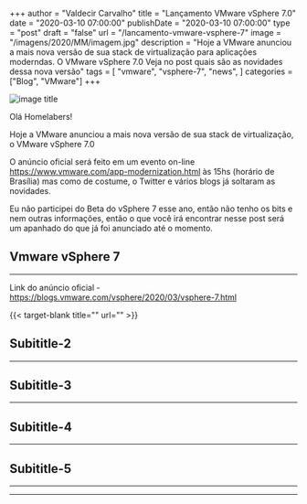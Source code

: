 +++
author = "Valdecir Carvalho"
title = "Lançamento VMware vSphere 7.0"
date = "2020-03-10 07:00:00"
publishDate = "2020-03-10 07:00:00"
type = "post"
draft = "false"
url = "/lancamento-vmware-vsphere-7"
image = "/imagens/2020/MM/imagem.jpg"
description = "Hoje a VMware anunciou a mais nova versão de sua stack de virtualização para aplicações moderndas. O VMware vSphere 7.0 Veja no post quais são as novidades dessa nova versão"
tags = [
    "vmware",
    "vsphere-7",
    "news",
]
categories = ["Blog", "VMware"]
+++

![image title](/imagens/2020/MM/imagem.jpg)

Olá Homelabers!

Hoje a VMware anunciou a mais nova versão de sua stack de virtualização, o VMware vSphere 7.0

O anúncio oficial será feito em um evento on-line https://www.vmware.com/app-modernization.html às 15hs (horário de Brasília) mas como de costume, o Twitter e vários blogs já soltaram as novidades.

Eu não participei do Beta do vSphere 7 esse ano, então não tenho os bits e nem outras informações, então o que você irá encontrar nesse post será um apanhado do que já foi anunciado até o momento. 

## Vmware vSphere 7
----

Link do anúncio oficial - https://blogs.vmware.com/vsphere/2020/03/vsphere-7.html


{{< target-blank title="" url="" >}}


## Subititle-2
----

## Subititle-3
----

## Subititle-4
----

## Subititle-5
----



----
